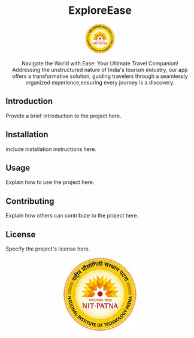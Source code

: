 <h1 align="center">ExploreEase</h1>

<p align="center">
  <img src="https://github.com/adityakunwar1511/PROreadme/blob/main/nit%20logo.jpg" alt="Logo" width="80" height="80">
</p>

<p align="center">
   Navigate the World with Ease: Your Ultimate Travel Companion! 
  <br>
  Addressing the unstructured nature of India's tourism industry, our app offers a transformative solution, guiding travelers through a seamlessly organized experience,ensuring every journey is a discovery.
</p>

## Introduction

Provide a brief introduction to the project here.

## Installation

Include installation instructions here.

## Usage

Explain how to use the project here.

## Contributing

Explain how others can contribute to the project here.

## License

Specify the project's license here.

<p align="center">
  <img src="https://github.com/adityakunwar1511/PROreadme/blob/main/nit%20logo.jpg" alt="Screenshot">
</p>

